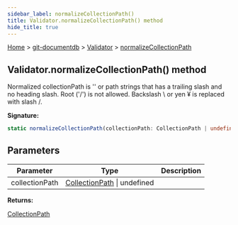 ```yaml
---
sidebar_label: normalizeCollectionPath()
title: Validator.normalizeCollectionPath() method
hide_title: true
---
```


[Home](./index.md) &gt; [git-documentdb](./git-documentdb.md) &gt; [Validator](./git-documentdb.validator.md) &gt; [normalizeCollectionPath](./git-documentdb.validator.normalizecollectionpath.md)

## Validator.normalizeCollectionPath() method

Normalized collectionPath is '' or path strings that has a trailing slash and no heading slash. Root ('/') is not allowed. Backslash \\ or yen ¥ is replaced with slash /.

<b>Signature:</b>

```typescript
static normalizeCollectionPath(collectionPath: CollectionPath | undefined): CollectionPath;
```

## Parameters

|  Parameter | Type | Description |
|  --- | --- | --- |
|  collectionPath | [CollectionPath](./git-documentdb.collectionpath.md) \| undefined |  |

<b>Returns:</b>

[CollectionPath](./git-documentdb.collectionpath.md)

